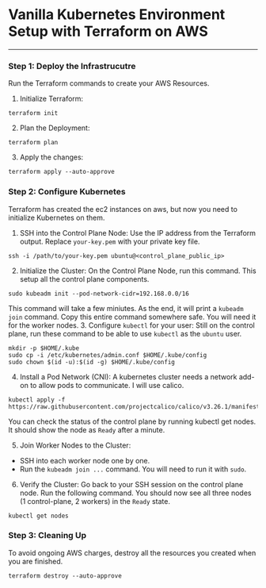 # Vanilla Kubernetes Environment Setup with Terraform on AWS
---
### Step 1: Deploy the Infrastrucutre
Run the Terraform commands to create your AWS Resources.
1. Initialize Terraform:
```
terraform init
```

2. Plan the Deployment:
```
terraform plan
```

3. Apply the changes:
```
terraform apply --auto-approve
```
### Step 2: Configure Kubernetes 
Terraform has created the ec2 instances on aws, but now you need to initialize Kubernetes on them.
1. SSH into the Control Plane Node:
Use the IP address from the Terraform output. Replace `your-key.pem` with your private key file.
```
ssh -i /path/to/your-key.pem ubuntu@<control_plane_public_ip>
```
2. Initialize the Cluster:
On the Control Plane Node, run this command. This setup all the control plane components.
```
sudo kubeadm init --pod-network-cidr=192.168.0.0/16
```
This command will take a few miniutes. As the end, it will print a `kubeadm join` command. Copy this entire command somewhere safe. You will need it for the worker nodes.
3. Configure `kubectl` for your user:
Still on the control plane, run these command to be able to use `kubectl` as the `ubuntu` user.
```
mkdir -p $HOME/.kube
sudo cp -i /etc/kubernetes/admin.conf $HOME/.kube/config
sudo chown $(id -u):$(id -g) $HOME/.kube/config
```
4. Install a Pod Network (CNI):
A kubernetes cluster needs a network add-on to allow pods to communicate. I will use calico.
```
kubectl apply -f https://raw.githubusercontent.com/projectcalico/calico/v3.26.1/manifests/calico.yaml
```
You can check the status of the control plane by running kubectl get nodes. It should show the node as `Ready` after a minute.

5. Join Worker Nodes to the Cluster:
- SSH into each worker node one by one.
- Run the `kubeadm join ...` command. You will need to run it with `sudo`.
  
6. Verify the Cluster:
Go back to your SSH session on the control plane node. Run the following command. You should now see all three nodes (1 control-plane, 2 workers) in the `Ready` state.
```
kubectl get nodes
```

### Step 3: Cleaning Up
To avoid ongoing AWS charges, destroy all the resources you created when you are finished.
```
terraform destroy --auto-approve
```